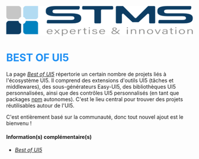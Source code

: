 [![](../../RESSOURCES/LOGOS/LOGO_STMS_001.png)](../../README.md)

# <span style="color:rgba(32, 144, 243, 1)">BEST OF UI5</span>

La page _[Best of UI5](http://help.sap.com/disclaimer?site=https://bestofui5.org/)_ répertorie un certain nombre de projets liés à l'écosystème UI5. Il comprend des extensions d'outils UI5 (tâches et middlewares), des sous-générateurs Easy-UI5, des bibliothèques UI5 personnalisées, ainsi que des contrôles UI5 personnalisés (en tant que packages [npm](http://help.sap.com/disclaimer?site=https://www.npmjs.com/) autonomes). C'est le lieu central pour trouver des projets réutilisables autour de l'UI5.

C'est entièrement basé sur la communauté, donc tout nouvel ajout est le bienvenu !

#### Information(s) complémentaire(s)

- _[Best of UI5](http://help.sap.com/disclaimer?site=https://bestofui5.org/)_